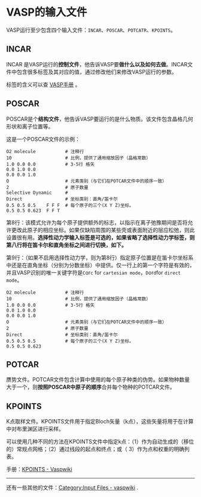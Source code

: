 # VASP的输入文件

VASP运行至少包含四个输入文件：`INCAR`、`POSCAR`、`POTCATR`、`KPOINTS`。

## INCAR

INCAR 是VASP运行的**控制文件**，他告诉VASP要**做什么以及如何去做**。INCAR文件中包含很多标签及其对应的值，通过修改他们来修改VASP运行的参数。

标签的含义可以查 [VASP手册](https://www.vasp.at/wiki/index.php/Category:INCAR) 。

## POSCAR

POSCAR是个**结构文件**，他告诉VASP要运行的是什么物质。该文件包含晶格几何形状和离子位置等。

这是一个POSCAR文件的示例：

```
O2 molecule           # 注释行
10                    # 比例，提供了通用缩放因子（晶格常数）
1.0 0.0 0.0           # 3-5行 格矢
0.0 1.0 0.0
0.0 0.0 1.0
O                     # 元素类别（与它们在POTCAR文件中的顺序一致）
2                     # 原子数量
Selective Dynamic     # 
Direct                # 坐标类别：直角/笛卡尔
0.5 0.5 0.5    F F F  # 每个原子的三个(X Y Z)坐标。
0.5 0.5 0.623  F F T
```

第8行：该模式允许为每个原子提供额外的标志，以指示在离子弛豫期间是否将允许更改此原子的相应坐标。如果仅缺陷周围的某些壳或表面附近的层应松弛，则此设置很有用。**选择性动力学输入标签是可选的，如果省略了选择性动力学标签，则第八行将在笛卡尔和直角坐标之间进行切换，如下。**

第9行：（如果不启用选择性动力学，则为第8行）指定原子位置是在笛卡尔坐标系中还是在直角坐标（分别为分数坐标）中提供。仅一行上的第一个字符是有效的，并且VASP识别的唯一关键字符是`C`or`c` for `cartesian mode`，`D`or`d`for `direct mode`。

```
O2 molecule           # 注释行
10                    # 比例，提供了通用缩放因子（晶格常数）
1.0 0.0 0.0           # 3-5行 格矢
0.0 1.0 0.0
0.0 0.0 1.0
O                     # 元素类别（与它们在POTCAR文件中的顺序一致）
2                     # 原子数量
Direct                # 坐标类别：直角/笛卡尔
0.5 0.5 0.5           # 每个原子的三个(X Y Z)坐标。
0.5 0.5 0.623  
```

## POTCAR

赝势文件。POTCAR文件包含计算中使用的每个原子种类的伪势。如果物种数量大于一个，则**按照POSCAR中原子的顺序**合并每个物种的POTCAR文件。



## KPOINTS

K点取样文件。KPOINTS文件用于指定Bloch矢量（k点），这些矢量将用于在计算中对布里渊区进行采样。

可以使用几种不同的方法在KPOINTS文件中指定k点：（1）作为自动生成的（移位的）常规点网格；（2）通过线段的起点和终点；或（ 3）作为点和权重的明确列表。

手册：[KPOINTS - Vaspwiki](https://www.vasp.at/wiki/index.php/KPOINTS)



---

还有一些其他的文件：[Category:Input Files - vaspwiki](https://www.vasp.at/wiki/index.php/Category:Input_Files) .
